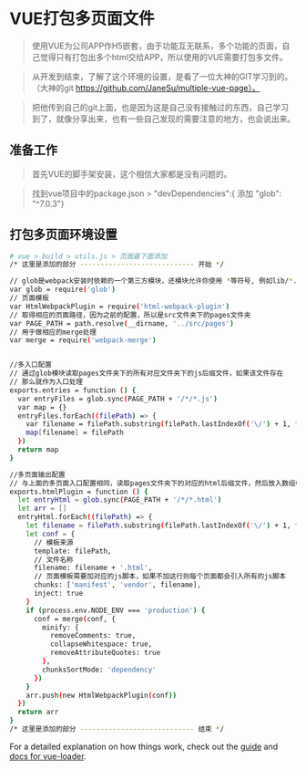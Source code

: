 # VUE打包多页面文件

> 使用VUE为公司APP作H5嵌套，由于功能互无联系，多个功能的页面，自己觉得只有打包出多个html交给APP，所以使用的VUE需要打包多文件。

> 从开发到结束，了解了这个环境的设置，是看了一位大神的GIT学习到的。（大神的git https://github.com/JaneSu/multiple-vue-page）。

> 把他传到自己的git上面，也是因为这是自己没有接触过的东西，自己学习到了，就像分享出来，也有一些自己发现的需要注意的地方，也会说出来。


## 准备工作

> 首先VUE的脚手架安装，这个相信大家都是没有问题的。

> 找到vue项目中的package.json > "devDependencies":{ 添加 "glob": "^7.0.3"}

## 打包多页面环境设置
``` bash
# vue > build > utils.js > 页面最下面添加
/* 这里是添加的部分 ---------------------------- 开始 */

// glob是webpack安装时依赖的一个第三方模块，还模块允许你使用 *等符号, 例如lib/*.js就是获取lib文件夹下的所有js后缀名的文件
var glob = require('glob')
// 页面模板
var HtmlWebpackPlugin = require('html-webpack-plugin')
// 取得相应的页面路径，因为之前的配置，所以是src文件夹下的pages文件夹
var PAGE_PATH = path.resolve(__dirname, '../src/pages')
// 用于做相应的merge处理
var merge = require('webpack-merge')


//多入口配置
// 通过glob模块读取pages文件夹下的所有对应文件夹下的js后缀文件，如果该文件存在
// 那么就作为入口处理
exports.entries = function () {
  var entryFiles = glob.sync(PAGE_PATH + '/*/*.js')
  var map = {}
  entryFiles.forEach((filePath) => {
    var filename = filePath.substring(filePath.lastIndexOf('\/') + 1, filePath.lastIndexOf('.'))
    map[filename] = filePath
  })
  return map
}

//多页面输出配置
// 与上面的多页面入口配置相同，读取pages文件夹下的对应的html后缀文件，然后放入数组中
exports.htmlPlugin = function () {
  let entryHtml = glob.sync(PAGE_PATH + '/*/*.html')
  let arr = []
  entryHtml.forEach((filePath) => {
    let filename = filePath.substring(filePath.lastIndexOf('\/') + 1, filePath.lastIndexOf('.'))
    let conf = {
      // 模板来源
      template: filePath,
      // 文件名称
      filename: filename + '.html',
      // 页面模板需要加对应的js脚本，如果不加这行则每个页面都会引入所有的js脚本
      chunks: ['manifest', 'vendor', filename],
      inject: true
    }
    if (process.env.NODE_ENV === 'production') {
      conf = merge(conf, {
        minify: {
          removeComments: true,
          collapseWhitespace: true,
          removeAttributeQuotes: true
        },
        chunksSortMode: 'dependency'
      })
    }
    arr.push(new HtmlWebpackPlugin(conf))
  })
  return arr
}
/* 这里是添加的部分 ---------------------------- 结束 */


```

For a detailed explanation on how things work, check out the [guide](http://vuejs-templates.github.io/webpack/) and [docs for vue-loader](http://vuejs.github.io/vue-loader).
